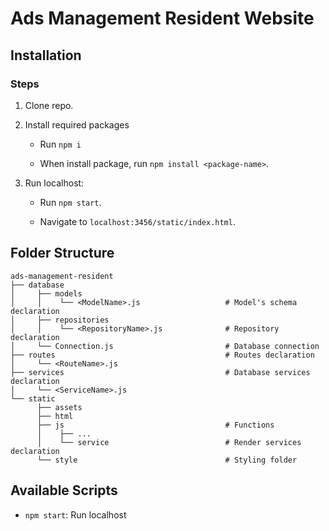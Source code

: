 # Ads Management Resident Website

## Installation

### Steps

1. Clone repo.

2. Install required packages

   - Run `npm i`

   - When install package, run `npm install <package-name>`.

3. Run localhost:

   - Run `npm start`.

   - Navigate to `localhost:3456/static/index.html`.

## Folder Structure

```shell
ads-management-resident
├── database
│     ├── models
│     │    └── <ModelName>.js                   # Model's schema declaration
│     ├── repositories
│     │    └── <RepositoryName>.js              # Repository declaration
│     └── Connection.js                         # Database connection
├── routes                                      # Routes declaration
│     └── <RouteName>.js
├── services                                    # Database services declaration
│     └── <ServiceName>.js
└── static
      ├── assets
      ├── html
      ├── js                                    # Functions
      │    ├── ...
      │    └── service                          # Render services declaration
      └── style                                 # Styling folder
```

## Available Scripts

- `npm start`: Run localhost
